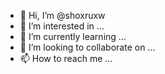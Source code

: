 - 👋 Hi, I’m @shoxruxw
- 👀 I’m interested in ...
- 🌱 I’m currently learning ...
- 💞️ I’m looking to collaborate on ...
- 📫 How to reach me ...

<!---
shoxruxw/shoxruxw is a ✨ special ✨ repository because its `README.md` (this file) appears on your GitHub profile.
You can click the Preview link to take a look at your
maxsudov975@gmail.com
